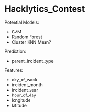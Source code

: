 # Hacklytics_Contest

Potential Models:
* SVM
* Random Forest
* Cluster KNN Mean?

Prediction:
* parent_incident_type

Features:
* day_of_week
* incident_month
* incident_year
* hour_of_day
* longitude
* latitude
